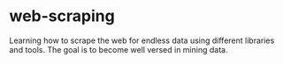 # web-scraping
Learning how to scrape the web for endless data using different libraries and tools. The goal is to become well versed in mining data.

